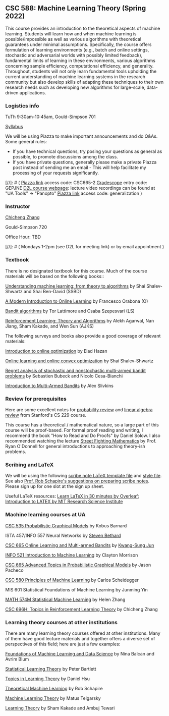 ## CSC 588: Machine Learning Theory (Spring 2022)

This course provides an introduction to the theoretical aspects of machine learning. Students will
learn how and when machine learning is possible/impossible as well as various algorithms with
theoretical guarantees under minimal assumptions. Specifically, the course offers formulation of
learning environments (e.g., batch and online settings, stochastic and adversarial worlds with possibly limited feedback),
fundamental limits of learning in these environments, various algorithms concerning sample
efficiency, computational efficiency, and generality. Throughout, students will not only learn
fundamental tools upholding the current understanding of machine learning systems in the research
community but also develop skills of adapting these techniques to their own research needs such as
developing new algorithms for large-scale, data-driven applications.

### Logistics info

TuTh 9:30am-10:45am, Gould-Simpson 701

[Syllabus](syllabus.pdf)

We will be using Piazza to make important announcements and do Q&As. Some general rules:

* If you have technical questions, try posing your questions as general as possible, to promote discussions among the class.
* If you have private questions, generally please make a private Piazza post instead of sending me an email - This will help facilitate my processing of your requests significantly.

[//]: # (
[Piazza link](https://piazza.com/arizona/fall2019/csc665) access code: CSC665-2
[Gradescope](https://www.gradescope.com/courses/60240) entry code: GEPJNE
[D2L course webpage](https://d2l.arizona.edu/d2l/home/1012955): lecture video recordings can be found at "UA Tools" -> "Panopto"
[Piazza link](https://piazza.com/arizona/spring2021/csc588) access code: generalization
)



### Instructor

[Chicheng Zhang](https://zcc1307.github.io/)

Gould-Simpson 720

Office Hour: TBD

[//]: # (
Mondays 1-2pm (see D2L for meeting link) or by email appointment
)

### Textbook

There is no designated textbook for this course. Much of the course
materials will be based on the following books::

[Understanding machine learning: from theory to algorithms](https://www.cs.huji.ac.il/~shais/UnderstandingMachineLearning/) by Shai Shalev-Shwartz and Shai Ben-David (SSBD)

[A Modern Introduction to Online Learning](https://arxiv.org/pdf/1912.13213.pdf) by Francesco Orabona (O)

[Bandit algorithms](https://tor-lattimore.com/downloads/book/book.pdf) by Tor Lattimore and Csaba Szepesvari (LS)

[Reinforcement Learning: Theory and Algorithms](https://rltheorybook.github.io/rltheorybook_AJKS.pdf) by Alekh Agarwal, Nan Jiang, Sham Kakade, and Wen Sun (AJKS)

The following surveys and books also provide a good coverage of relevant materials:

[Introduction to online optimization](https://ocobook.cs.princeton.edu/OCObook.pdf) by Elad Hazan

[Online learning and online convex optimization](https://www.cs.huji.ac.il/~shais/papers/OLsurvey.pdf) by Shai Shalev-Shwartz

[Regret analysis of stochastic and nonstochastic multi-armed bandit problems](http://sbubeck.com/SurveyBCB12.pdf) by Sebastien Bubeck and Nicolo Cesa-Bianchi

[Introduction to Multi-Armed Bandits](https://arxiv.org/pdf/1904.07272.pdf) by Alex Slivkins

### Review for prerequisites

Here are some excellent notes for [probability review](http://cs229.stanford.edu/section/cs229-prob.pdf) and [linear algebra review](http://cs229.stanford.edu/section/cs229-linalg.pdf) from Stanford's CS 229 course.

This course has a theoretical / mathematical nature, so a large part of this course will be proof-based. For formal proof reading and writing, I recommend the book "How to Read and Do Proofs" by Daniel Solow. I also recommended watching the lecture [Street Fighting Mathematics](https://www.youtube.com/watch?v=qP4XEZ54eSc&list=PLm3J0oaFux3ZYpFLwwrlv_EHH9wtH6pnX&index=3) by Prof. Ryan O'Donnell for general introductions to approaching theory-ish problems.



### Scribing and LaTeX

We will be using the following [scribe note LaTeX template file](notes/scribe_template.tex) and [style file](notes/definitions.sty). See also [Prof. Rob Schapire's suggestions on preparing scribe notes](https://www.cs.princeton.edu/courses/archive/spring19/cos511/scribeinfo.html). Please sign up for one slot at the sign up sheet.

Useful LaTeX resources: [Learn LaTeX in 30 minutes by Overleaf](https://www.overleaf.com/learn/latex/Learn_LaTeX_in_30_minutes#Adding_math_to_LaTeX); [Introduction to LATEX by MIT Research Science Institute](http://web.mit.edu/rsi/www/pdfs/new-latex.pdf)


### Machine learning courses at UA
[CSC 535 Probabilistic Graphical Models](http://kobus.ca/teaching/cs535/spring18/index.html) by Kobus Barnard

ISTA 457/INFO 557 Neural Networks by [Steven Bethard](https://bethard.faculty.arizona.edu/)

[CSC 665 Online Learning and Multi-armed Bandits](https://kwangsungjun.github.io/teach/20.1.csc665/index.html) by [Kwang-Sung Jun](https://kwangsungjun.github.io/)

[INFO 521 Introduction to Machine Learning](http://w3.sista.arizona.edu/~clayton/courses/ml/index.html) by Clayton Morrison

[CSC 665 Advanced Topics in Probabilistic Graphical Models](https://www2.cs.arizona.edu/~pachecoj/courses/csc665-1/index.html) by Jason Pacheco

[CSC 580 Principles of Machine Learning](https://cscheid.net/courses/spr19/csc665/) by Carlos Scheidegger

MIS 601 Statistical Foundations of Machine Learning by Junming Yin

[MATH 574M Statistical Machine Learning](http://math.arizona.edu/~hzhang/math574m.html) by Helen Zhang

[CSC 696H: Topics in Reinforcement Learning Theory](https://zcc1307.github.io/courses/csc696fa21/index.html) by Chicheng Zhang

### Learning theory courses at other institutions

There are many learning theory courses offered at other institutions. Many of them have good lecture materials and together offers a diverse set of perspectives of this field; here are just a few examples:

[Foundations of Machine Learning and Data Science](http://www.cs.cmu.edu/%7Eninamf/courses/806/10-806-index.html) by Nina Balcan and Avrim Blum

[Statistical Learning Theory](https://bcourses.berkeley.edu/courses/1409209/pages/lectures) by Peter Bartlett

[Topics in Learning Theory](http://www.cs.columbia.edu/~djhsu/coms6998-f17/) by Daniel Hsu

[Theoretical Machine Learning](https://www.cs.princeton.edu/courses/archive/spring18/cos511/schedule.html) by Rob Schapire

[Machine Learning Theory](http://mjt.cs.illinois.edu/courses/mlt-f18/) by Matus Telgarsky

[Learning Theory](https://ttic.uchicago.edu/~tewari/LT_SP2008.html) by Sham Kakade and Ambuj Tewari
